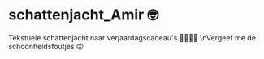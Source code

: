 # schattenjacht_Amir 🤓
Tekstuele schattenjacht naar verjaardagscadeau's 🔎🎁🎁🎁
\nVergeef me de schoonheidsfoutjes 🙃

